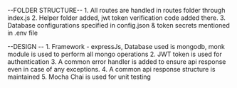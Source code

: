 --FOLDER STRUCTURE--
    1. All routes are handled in routes folder through index.js
    2. Helper folder added, jwt token verification code added there.
    3. Database configurations specified in config.json & token secrets mentioned in .env file


--DESIGN --
    1. Framework - expressJs, Database used is mongodb, monk module is used to perform all mongo operations
    2. JWT token is used for authentication
    3. A common error handler is added to ensure api response even in case of any exceptions.
    4. A common api response structure is maintained
    5. Mocha Chai is used for unit testing 